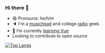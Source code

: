 <h3>Hi there 👋</h3> 

- 😄 Pronouns: he/him
- :speaker: I'm a [musichead](https://open.spotify.com/user/newtnik) and college [r](https://wmbr.org/)[a](https://www.wzbc.org/)[d](https://wcuw.org/)[i](http://www.wumb.org/home/index.php)[o](https://www.whrb.org/) geek.
- 🌱 I’m currently [learning Vue](https://github.com/jrnewton/udemy-vue-complete-guide)
- Looking to contribute to open source 

[![Top Langs](https://github-readme-stats.vercel.app/api/top-langs/?username=jrnewton&layout=compact&exclude_repo=cy_client,dotfiles,jrnewton.github.io)](https://github.com/anuraghazra/github-readme-stats)
